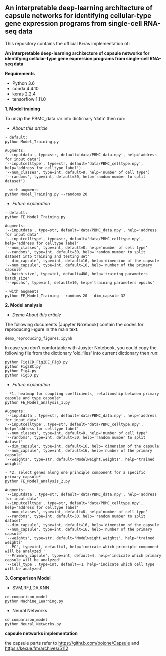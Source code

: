 ## An interpretable deep-learning architecture of capsule networks for identifying cellular-type gene expression programs from single-cell RNA-seq data

This repository contains the official Keras implementation of:

**An interpretable deep-learning architecture of capsule networks for identifying cellular-type gene expression programs from single-cell RNA-seq data**



**Requirements**
- Python 3.6
- conda 4.4.10
- keras 2.2.4
- tensorflow 1.11.0


**1. Model training**

To unzip the PBMC_data.rar into dictionary 'data' then run:

- *About this article*
```
- default:
python Model_Training.py

Augments:
'--inputdata', type=str, default='data/PBMC_data.npy', help='address for input data')
'--inputcelltype', type=str, default='data/PBMC_celltype.npy', help='address for celltype label')
'--num_classes', type=int, default=8, help='number of cell type')
'--randoms', type=int, default=30, help='random number to split dataset')

- with augments
python Model_Training.py --randoms 20

```

- *Future exploration*
```
- default:
python FE_Model_Training.py

Augments:
'--inputdata', type=str, default='data/PBMC_data.npy', help='address for input data'
'--inputcelltype', type=str, default='data/PBMC_celltype.npy', help='address for celltype label'
'--num_classes', type=int, default=8, help='number of cell type'
'--randoms', type=int, default=30, help='random number to split dataset into training and testing set'
'--dim_capsule', type=int, default=16, help='dimension of the capsule'
'--num_capsule', type=int, default=16, help='number of the primary capsule'
'--batch_size', type=int, default=400, help='training parameters batch_size'
'--epochs', type=int, default=10, help='training parameters epochs'

- with augments
python FE_Model_Training --randoms 20 --dim_capsule 32
```

**2. Model analysis**

- *Demo About this article*

The following documents (Jupyter Notebook) contain the codes for reproducing Figure in the main text.
```
demo_reproducing_figures.ipynb
```
In case you don't comfortable with Jupyter Notebook, you could copy the following file from the dictionary 'old_files' into current dictionary then run:
```
python Fig1CD_Fig2DE_Fig3.py
python Fig2BC.py
python Fig4.py
python Fig5D.py
```

- *Future exploration*
```
- *1. heatmap for coupling coefficients, relationship between primary capsule and type capsule*
python FE_Model_analysis_1.py

Augments:
'--inputdata', type=str, default='data/PBMC_data.npy', help='address for input data'
'--inputcelltype', type=str, default='data/PBMC_celltype.npy', help='address for celltype label'
'--num_classes', type=int, default=8, help='number of cell type'
'--randoms', type=int, default=30, help='random number to split dataset'
'--dim_capsule', type=int, default=16, help='dimension of the capsule'
'--num_capsule', type=int, default=16, help='number of the primary capsule'
'--weights', type=str, default='Modelweight.weights', help='trained weights'

- *2. select genes along one principle component for a specific primary capsule*
python FE_Model_analysis_2.py

Augments:
'--inputdata', type=str, default='data/PBMC_data.npy', help='address for input data'
'--inputcelltype', type=str, default='data/PBMC_celltype.npy', help='address for celltype label'
'--num_classes', type=int, default=8, help='number of cell type'
'--randoms', type=int, default=30, help='random number to split dataset'
'--dim_capsule', type=int, default=16, help='dimension of the capsule'
'--num_capsule', type=int, default=16, help='number of the primary capsule'
'--weights', type=str, default='Modelweight.weights', help='trained weights'
'--PC', type=int, default=1, help='indicate which principle component will be analyzed '
'--Primary_capsule', type=int, default=4, help='indicate which primary capsule will be analyzed'
'--Cell_type', type=int, default=-1, help='indicate which cell type will be analyzed'
```

**3. Comparison Model**

- SVM,RF,LDA,KNN
```
cd comparison_model
python Machine_Learning.py
```

- Neural Networks
```
cd comparison_model
python Neural_Networks.py
```

**capsule networks implementation**

the capsule parts refer to https://github.com/bojone/Capsule and https://kexue.fm/archives/5112